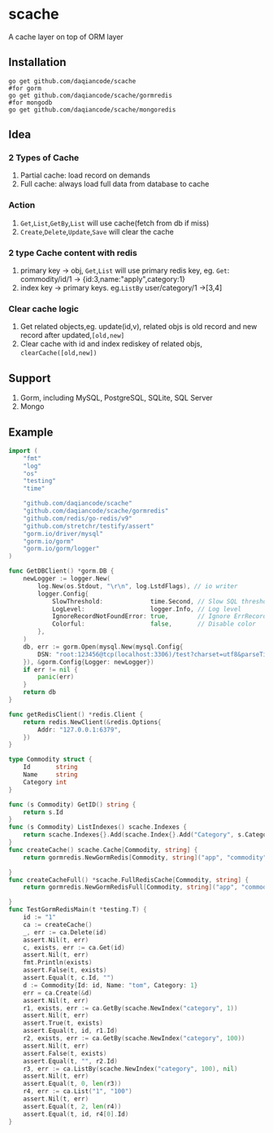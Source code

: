 # scache
A cache layer on top of ORM layer

## Installation
```shell
go get github.com/daqiancode/scache
#for gorm
go get github.com/daqiancode/scache/gormredis
#for mongodb
go get github.com/daqiancode/scache/mongoredis
```

## Idea
### 2 Types of Cache
1. Partial cache: load record on demands
2. Full cache: always load full data from database to cache

### Action
1. `Get`,`List`,`GetBy`,`List` will use cache(fetch from db if miss)
2. `Create`,`Delete`,`Update`,`Save` will clear the cache

### 2 type Cache content with redis
1. primary key -> obj, `Get`,`List` will use primary redis key, eg. `Get`: commodity/id/1 -> {id:3,name:"apply",category:1}
2. index key -> primary keys. eg.`ListBy` user/category/1 ->[3,4]

### Clear cache logic
1. Get related objects,eg. update(id,v), related objs is old record and new record after updated,`[old,new]`
2. Clear cache with id and index rediskey of related objs, `clearCache([old,new])`

## Support
1. Gorm, including MySQL, PostgreSQL, SQLite, SQL Server
2. Mongo

## Example
```go
import (
	"fmt"
	"log"
	"os"
	"testing"
	"time"

	"github.com/daqiancode/scache"
	"github.com/daqiancode/scache/gormredis"
	"github.com/redis/go-redis/v9"
	"github.com/stretchr/testify/assert"
	"gorm.io/driver/mysql"
	"gorm.io/gorm"
	"gorm.io/gorm/logger"
)

func GetDBClient() *gorm.DB {
	newLogger := logger.New(
		log.New(os.Stdout, "\r\n", log.LstdFlags), // io writer
		logger.Config{
			SlowThreshold:             time.Second, // Slow SQL threshold
			LogLevel:                  logger.Info, // Log level
			IgnoreRecordNotFoundError: true,        // Ignore ErrRecordNotFound error for logger
			Colorful:                  false,       // Disable color
		},
	)
	db, err := gorm.Open(mysql.New(mysql.Config{
		DSN: "root:123456@tcp(localhost:3306)/test?charset=utf8&parseTime=True&loc=Local",
	}), &gorm.Config{Logger: newLogger})
	if err != nil {
		panic(err)
	}
	return db
}

func getRedisClient() *redis.Client {
	return redis.NewClient(&redis.Options{
		Addr: "127.0.0.1:6379",
	})
}

type Commodity struct {
	Id       string
	Name     string
	Category int
}

func (s Commodity) GetID() string {
	return s.Id
}
func (s Commodity) ListIndexes() scache.Indexes {
	return scache.Indexes{}.Add(scache.Index{}.Add("Category", s.Category))
}
func createCache() scache.Cache[Commodity, string] {
	return gormredis.NewGormRedis[Commodity, string]("app", "commodity", "Id", GetDBClient(), getRedisClient(), 10*time.Second)

}
func createCacheFull() *scache.FullRedisCache[Commodity, string] {
	return gormredis.NewGormRedisFull[Commodity, string]("app", "commodity", "Id", GetDBClient(), getRedisClient(), 10*time.Second)

}
func TestGormRedisMain(t *testing.T) {
	id := "1"
	ca := createCache()
	_, err := ca.Delete(id)
	assert.Nil(t, err)
	c, exists, err := ca.Get(id)
	assert.Nil(t, err)
	fmt.Println(exists)
	assert.False(t, exists)
	assert.Equal(t, c.Id, "")
	d := Commodity{Id: id, Name: "tom", Category: 1}
	err = ca.Create(&d)
	assert.Nil(t, err)
	r1, exists, err := ca.GetBy(scache.NewIndex("category", 1))
	assert.Nil(t, err)
	assert.True(t, exists)
	assert.Equal(t, id, r1.Id)
	r2, exists, err := ca.GetBy(scache.NewIndex("category", 100))
	assert.Nil(t, err)
	assert.False(t, exists)
	assert.Equal(t, "", r2.Id)
	r3, err := ca.ListBy(scache.NewIndex("category", 100), nil)
	assert.Nil(t, err)
	assert.Equal(t, 0, len(r3))
	r4, err := ca.List("1", "100")
	assert.Nil(t, err)
	assert.Equal(t, 2, len(r4))
	assert.Equal(t, id, r4[0].Id)
}


```